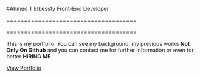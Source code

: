 #Ahmed T.Elbessfy Front-End Developer

=====================================

=====================================

This is my portfolio. You can see my background, my previous works **Not Only On Github** and you can contact me for further information or even for better **HIRING ME**

[View Portfolio](https://ahmed-elbessfy.github.io/My_Portfolio/)
